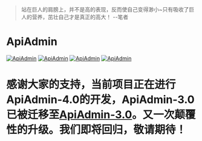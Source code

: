 > 站在巨人的肩膀上，并不是高的表现，反而使自己变得渺小~只有吸收了巨人的营养，茁壮自己才是真正的高大！ --笔者


# ApiAdmin
[![ApiAdmin](https://img.shields.io/hexpm/l/plug.svg)](http://www.apiadmin.org/)
[![ApiAdmin](https://img.shields.io/badge/release-v3.1.0-blue.svg)](http://www.apiadmin.org/)
[![ApiAdmin](https://img.shields.io/badge/build-passing-brightgreen.svg)](http://www.apiadmin.org/)
[![ApiAdmin](https://img.shields.io/badge/ApiAdmin-v3.1.0-brightgreen.svg)](http://www.apiadmin.org/)

# 感谢大家的支持，当前项目正在进行ApiAdmin-4.0的开发，ApiAdmin-3.0已被迁移至[ApiAdmin-3.0](https://gitee.com/apiadmin/ApiAdmin-3.0)。又一次颠覆性的升级。我们即将回归，敬请期待！

